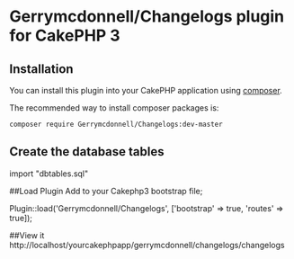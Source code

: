 # Gerrymcdonnell/Changelogs plugin for CakePHP 3

## Installation

You can install this plugin into your CakePHP application using [composer](http://getcomposer.org).

The recommended way to install composer packages is:

```
composer require Gerrymcdonnell/Changelogs:dev-master
```

## Create the database tables
import "dbtables.sql"



##Load Plugin 
Add to your Cakephp3 bootstrap file;

Plugin::load('Gerrymcdonnell/Changelogs', ['bootstrap' => true, 'routes' => true]);

##View it
http://localhost/yourcakephpapp/gerrymcdonnell/changelogs/changelogs